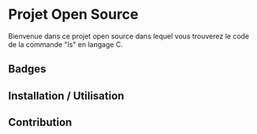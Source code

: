 # Projet Open Source

Bienvenue dans ce projet open source dans lequel vous trouverez le code de la commande "ls" en langage C.

## Badges

## Installation / Utilisation

## Contribution
